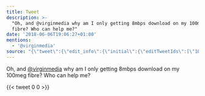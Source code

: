 ```yaml
---
title: Tweet
description: >-
  "Oh, and @virginmedia why am I only getting 8mbps download on my 100meg 
  fibre? Who can help me?"
date: '2018-06-06T19:06:27+01:00'
mentions:
  - '@virginmedia'
source: "{\"tweet\":{\"edit_info\":{\"initial\":{\"editTweetIds\":[\"1004446438217142272\"],\"editableUntil\":\"2018-06-06T20:34:27.240Z\",\"editsRemaining\":\"5\",\"isEditEligible\":true}},\"retweeted\":false,\"source\":\"<a href=\\\"http://twitter.com/download/android\\\" rel=\\\"nofollow\\\">Twitter for Android</a>\",\"entities\":{\"hashtags\":[],\"symbols\":[],\"user_mentions\":[{\"name\":\"Virgin Media \U0001F410\",\"screen_name\":\"virginmedia\",\"indices\":[\"8\",\"20\"],\"id_str\":\"17872077\",\"id\":\"17872077\"}],\"urls\":[]},\"display_text_range\":[\"0\",\"95\"],\"favorite_count\":\"0\",\"id_str\":\"1004446438217142272\",\"truncated\":false,\"retweet_count\":\"0\",\"id\":\"1004446438217142272\",\"created_at\":\"Wed Jun 06 19:34:27 +0000 2018\",\"favorited\":false,\"full_text\":\"Oh, and @virginmedia why am I only getting 8mbps download on my 100meg  fibre? Who can help me?\",\"lang\":\"en\"}}"
---
```

Oh, and [@virginmedia](https://twitter.com/@virginmedia) why am I only getting 8mbps download on my 100meg  fibre? Who can help me?
    
{{< tweet 0 0 >}}
    
